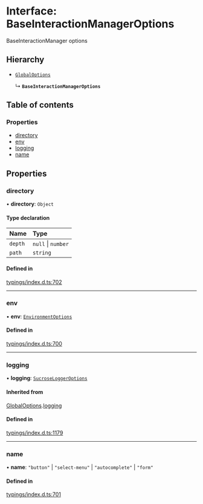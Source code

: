 # Interface: BaseInteractionManagerOptions

BaseInteractionManager options

## Hierarchy

- [`GlobalOptions`](../wiki/GlobalOptions)

  ↳ **`BaseInteractionManagerOptions`**

## Table of contents

### Properties

- [directory](../wiki/BaseInteractionManagerOptions#directory)
- [env](../wiki/BaseInteractionManagerOptions#env)
- [logging](../wiki/BaseInteractionManagerOptions#logging)
- [name](../wiki/BaseInteractionManagerOptions#name)

## Properties

### directory

• **directory**: `Object`

#### Type declaration

| Name | Type |
| :------ | :------ |
| `depth` | ``null`` \| `number` |
| `path` | `string` |

#### Defined in

[typings/index.d.ts:702](https://github.com/Natto-PKP/discord-sucrose/blob/9e8624c/typings/index.d.ts#L702)

___

### env

• **env**: [`EnvironmentOptions`](../wiki/EnvironmentOptions)

#### Defined in

[typings/index.d.ts:700](https://github.com/Natto-PKP/discord-sucrose/blob/9e8624c/typings/index.d.ts#L700)

___

### logging

• **logging**: [`SucroseLoggerOptions`](../wiki/SucroseLoggerOptions)

#### Inherited from

[GlobalOptions](../wiki/GlobalOptions).[logging](../wiki/GlobalOptions#logging)

#### Defined in

[typings/index.d.ts:1179](https://github.com/Natto-PKP/discord-sucrose/blob/9e8624c/typings/index.d.ts#L1179)

___

### name

• **name**: ``"button"`` \| ``"select-menu"`` \| ``"autocomplete"`` \| ``"form"``

#### Defined in

[typings/index.d.ts:701](https://github.com/Natto-PKP/discord-sucrose/blob/9e8624c/typings/index.d.ts#L701)
